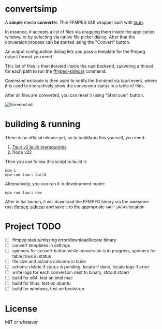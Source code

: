 # convertsimp

A **simp**le media **convert**er. Thin FFMPEG GUI wrapper built with [tauri](https://v2.tauri.app/).

In essence, it accepts a list of files via dragging them inside the application window,
or by selecting via native file picker dialog. After that the conversion process can be started
using the "Convert" button.

An output configuration dialog lets you pass a template for the ffmpeg output format you need.

This list of files is then iterated inside the rust backend,
spawning a thread for each path to run the [ffmpeg-sidecar](https://crates.io/crates/ffmpeg-sidecar) command.

Command exitcode is then used to notify the frontend via tauri event,
where it is used to interactively show the conversion status in a table of files.

After all files are converted, you can reset it using "Start over" button.

![Screenshot](https://i.imgur.com/UibGBDo.png)

# building & running

There is no official release yet, so to build&run this yourself, you need:


1. [Tauri v2 build prerequisites](https://v2.tauri.app/start/prerequisites/)
2. Node v22

Then you can follow this script to build it:

```
npm i
npm run tauri build
```

Alternatively, you can run it in development mode:

```
npm run tauri dev
```

After initial launch, it will download the FFMPEG binary via the awesome rust [ffmpeg-sidecar](https://github.com/nathanbabcock/ffmpeg-sidecar)
and save it to the appropriate `%APP_DATA%` location


# Project TODO

- [ ] ffmpeg status/missing error/download/locate binary
- [ ] convert templates in settings
- [ ] spinners for convert button while conversion is in progress, spinners for table rows in status
- [ ] file size and actions columns in table
- [ ] actions: delete if status is pending, locate if done, locate logs if error
- [ ] write logs for each conversion next to binary, stdout stderr
- [ ] build for x64, test on intel mac
- [ ] build for linux, test on ubuntu
- [ ] build for windows, test on bootstrap

# License

MIT or whatever
